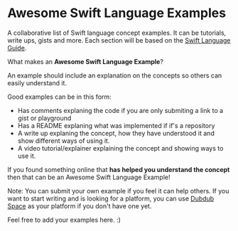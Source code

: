 # Awesome Swift Language Examples

A collaborative list of Swift language concept examples. It can be tutorials, write ups, gists and more. Each section will be based on the [Swift Language Guide](https://docs.swift.org/swift-book/). 

What makes an **Awesome Swift Language Example**?

An example should include an explanation on the concepts so others can easily understand it.

Good examples can be in this form:
 
- Has comments explaning the code if you are only submiting a link to a gist or playground
- Has a README explaning what was implemented if if's a repository
- A write up explaning the concept, how they have understood it and show different ways of using it. 
- A video tutorial/explainer explaining the concept and showing ways to use it.

If you found something online that **has helped you understand the concept** then that can be an Awesome Swift Language Example!

Note: You can submit your own example if you feel it can help others. If you want to start writing and is looking for a platform, you can use [Dubdub Space](https://dubdub.space) as your platform if you don't have one yet.

Feel free to add your examples here. :)
